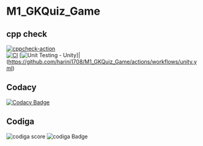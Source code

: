 # M1_GKQuiz_Game

## cpp check                                                                                                                                                                     
[![cppcheck-action](https://github.com/harini1708/M1_GKQuiz_Game/actions/workflows/c-cpp.yml/badge.svg)](https://github.com/harini1708/M1_GKQuiz_Game/actions/workflows/c-cpp.yml)  
[![CI](https://github.com/harini1708/M1_GKQuiz_Game/actions/workflows/main.yml/badge.svg)](https://github.com/harini1708/M1_GKQuiz_Game/actions/workflows/main.yml)
[![Unit Testing - Unity](https://github.com/harini1708/M1_GKQuiz_Game/actions/workflows/unity.yml/badge.svg)]|(https://github.com/harini1708/M1_GKQuiz_Game/actions/workflows/unity.yml)

## Codacy
[![Codacy Badge](https://app.codacy.com/project/badge/Grade/5fbfd4db45ee4096aae3b4117f753ec1)](https://www.codacy.com/gh/harini1708/M1_GKQuiz_Game/dashboard?utm_source=github.com&amp;utm_medium=referral&amp;utm_content=harini1708/M1_GKQuiz_Game&amp;utm_campaign=Badge_Grade)

## Codiga

![codiga score](https://api.codiga.io/project/31032/score/svg)
![codiga Badge](https://api.codiga.io/project/31032/status/svg)





